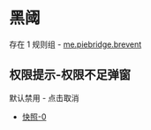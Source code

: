 # 黑阈

存在 1 规则组 - [me.piebridge.brevent](/src/apps/me.piebridge.brevent.ts)

## 权限提示-权限不足弹窗

默认禁用 - 点击取消

- [快照-0](https://i.gkd.li/i/13218439)
